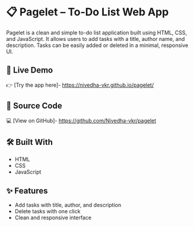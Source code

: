 # 📋 Pagelet – To-Do List Web App

Pagelet is a clean and simple to-do list application built using HTML, CSS, and JavaScript. It allows users to add tasks with a title, author name, and description. Tasks can be easily added or deleted in a minimal, responsive UI.

## 🔗 Live Demo
👉 [Try the app here]- https://nivedha-vkr.github.io/pagelet/

## 📁 Source Code
💻 [View on GitHub]- https://github.com/Nivedha-vkr/pagelet

## 🛠️ Built With
- HTML
- CSS
- JavaScript

## ✨ Features
- Add tasks with title, author, and description
- Delete tasks with one click
- Clean and responsive interface
